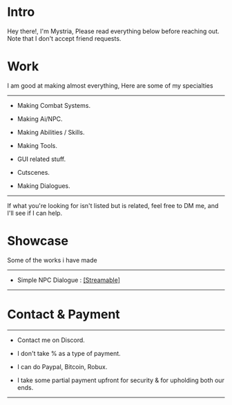 # Intro
<p>Hey there!, I'm Mystria, Please read everything below before reaching out. Note that I don't accept friend requests.<br>

# Work
I am good at making almost everything, Here are some of my specialties

-----------------------------------------
  - <p>Making Combat Systems.
  - <p>Making Ai/NPC.
  - <p>Making Abilities / Skills.
  - <p>Making Tools.
  - <p>GUI related stuff.
  - <p>Cutscenes.
  - <p>Making Dialogues.<br>
  -----------------------------------------
If what you're looking for isn't listed but is related, feel free to DM me, and I'll see if I can help.

# Showcase
Some of the works i have made

-----------------------------------------
- Simple NPC Dialogue : [[Streamable]](https://streamable.com/coihxo)
-----------------------------------------
# Contact & Payment
-----------------------------------------
- <p>Contact me on Discord.
- <p>I don't take % as a type of payment.
- <p>I can do Paypal, Bitcoin, Robux.
- <p>I take some partial payment upfront for security & for upholding both our ends.<br>
-----------------------------------------
